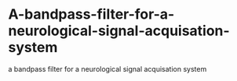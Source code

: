 # A-bandpass-filter-for-a-neurological-signal-acquisation-system
a bandpass filter for a neurological signal acquisation system
